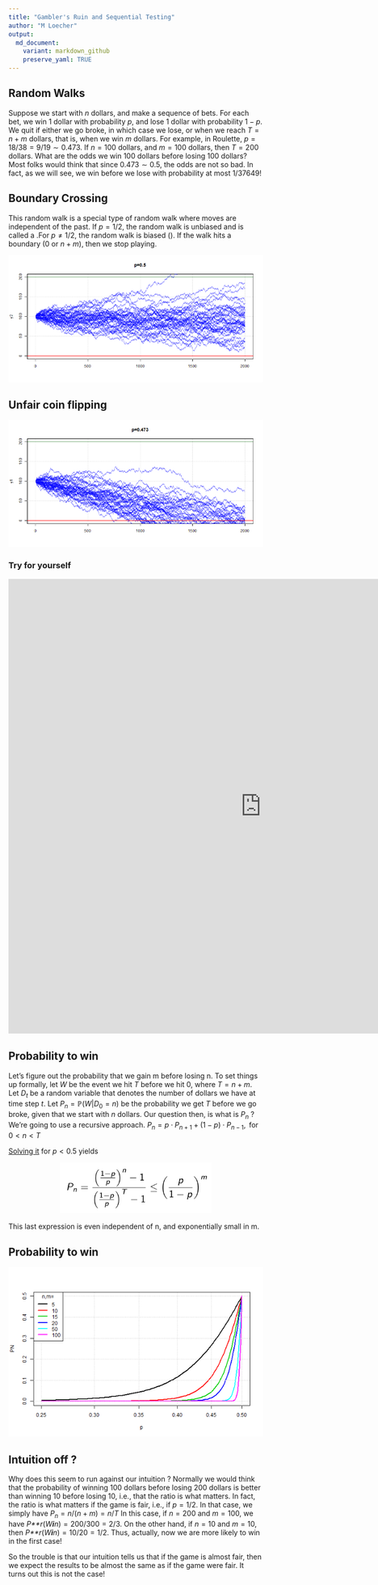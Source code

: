 ```yaml
---
title: "Gambler's Ruin and Sequential Testing"
author: "M Loecher"
output:
  md_document:
    variant: markdown_github
    preserve_yaml: TRUE
---
```


Random Walks
------------

Suppose we start with *n* dollars, and make a sequence of bets. For each
bet, we win 1 dollar with probability *p*, and lose 1 dollar with
probability 1 − *p*. We quit if either we go broke, in which case we
lose, or when we reach *T* = *n* + *m* dollars, that is, when we win *m*
dollars. For example, in Roulette, *p* = 18/38 = 9/19 ∼ 0.473. If
*n* = 100 dollars, and *m* = 100 dollars, then *T* = 200 dollars. What
are the odds we win 100 dollars before losing 100 dollars? Most folks
would think that since 0.473 ∼ 0.5, the odds are not so bad. In fact, as
we will see, we win before we lose with probability at most 1/37649!

Boundary Crossing
-----------------

This random walk is a special type of random walk where moves are
independent of the past. If *p* = 1/2, the random walk is unbiased and
is called a .For *p* ≠ 1/2, the random walk is biased (). If the walk
hits a boundary (0 or *n* + *m*), then we stop playing.

![](/assets/GamblersRuin/RandomWalks1.png)

Unfair coin flipping
--------------------

![](/assets/GamblersRuin/RandomWalks2.png)

### Try for yourself

<iframe width="1000" height="900" scrolling="no" frameborder="no" src="https://nbwr.shinyapps.io/gamblers-ruin/">
</iframe>

Probability to win
------------------

Let’s figure out the probability that we gain m before losing n. To set
things up formally, let *W* be the event we hit *T* before we hit 0,
where *T* = *n* + *m*. Let *D*<sub>*t*</sub> be a random variable that
denotes the number of dollars we have at time step *t*. Let
*P*<sub>*n*</sub> = ℙ(*W*\|*D*<sub>0</sub> = *n*) be the probability we
get *T* before we go broke, given that we start with *n* dollars. Our
question then, is what is *P*<sub>*n*</sub> ? We’re going to use a
recursive approach.
*P*<sub>*n*</sub> = *p* ⋅ *P*<sub>*n* + 1</sub> + (1 − *p*) ⋅ *P*<sub>*n* − 1</sub>,  for 0 \< *n* \< *T*

[Solving it](http://web.mit.edu/neboat/Public/6.042/randomwalks.pdf) for
*p* \< 0.5 yields

<p align="center">
<img src="/assets/GamblersRuin/PNeq.png" alt="Prob to win" width="300"/>
</p>

This last expression is even independent of n, and exponentially small
in m.

Probability to win
------------------

![](/assets/GamblersRuin/PN.png)

Intuition off ?
---------------

Why does this seem to run against our intuition ? Normally we would
think that the probability of winning 100 dollars before losing 200
dollars is better than winning 10 before losing 10, i.e., that the ratio
is what matters. In fact, the ratio is what matters if the game is fair,
i.e., if *p* = 1/2. In that case, we simply have
*P*<sub>*n*</sub> = *n*/(*n* + *m*) = *n*/*T*
In this case, if *n* = 200 and *m* = 100, we have
*P**r*(*W**i**n*) = 200/300 = 2/3. On the other hand, if *n* = 10 and
*m* = 10, then *P**r*(*W**i**n*) = 10/20 = 1/2. Thus, actually, now we
are more likely to win in the first case!

So the trouble is that our intuition tells us that if the game is almost
fair, then we expect the results to be almost the same as if the game
were fair. It turns out this is not the case!
